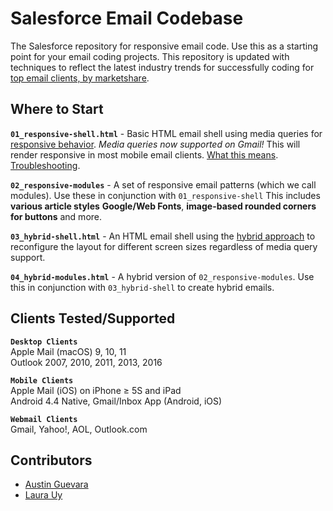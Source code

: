 <!-- <a href="https://www.salesforce.com/products/marketing-cloud/overview/">
<img src="https://c2.sfdcstatic.com/content/dam/web/en_us/www/images/nav/salesforce-logo.png" alt="Salesforce logo" width="484" height="71" align="left" hspace="10" vspace="6">
</a>
<br><br><br><br> -->

# Salesforce Email Codebase

The Salesforce repository for responsive email code. Use this as a starting point for your email coding projects. This repository is updated with techniques to reflect the latest industry trends for successfully coding for [top email clients, by marketshare](http://emailclientmarketshare.com/).

## Where to Start

**`01_responsive-shell.html`** - Basic HTML email shell using media queries for [responsive behavior](https://www.salesforce.com/products/marketing-cloud/resources/email-design-toolkit/). _Media queries now supported on Gmail!_ This will render responsive in most mobile email clients. [What this means](https://litmus.com/blog/gmail-to-support-responsive-email-design). [Troubleshooting](https://emails.hteumeuleu.com/troubleshooting-gmails-responsive-design-support-ad124178bf81).

**`02_responsive-modules`** - A set of responsive email patterns (which we call modules). Use these in conjunction with `01_responsive-shell` This includes **various article styles** **Google/Web Fonts**, **image-based rounded corners for buttons** and more.

**`03_hybrid-shell.html`** - An HTML email shell using the [hybrid approach](https://litmus.com/blog/understanding-responsive-and-hybrid-email-design) to reconfigure the layout for different screen sizes regardless of media query support.

**`04_hybrid-modules.html`** - A hybrid version of `02_responsive-modules`. Use this in conjunction with `03_hybrid-shell` to create hybrid emails.

## Clients Tested/Supported

**`Desktop Clients`**<br>
Apple Mail (macOS) 9, 10, 11<br>
Outlook 2007, 2010, 2011, 2013, 2016<br>

**`Mobile Clients`**<br>
Apple Mail (iOS) on iPhone ≥ 5S and iPad<br>
Android 4.4 Native, Gmail/Inbox App (Android, iOS)<br>

**`Webmail Clients`**<br>
Gmail, Yahoo!, AOL, Outlook.com<br>

## Contributors

* [Austin Guevara](https://github.com/austin-guevara)
* [Laura Uy](https://github.com/lauralynnuy)

